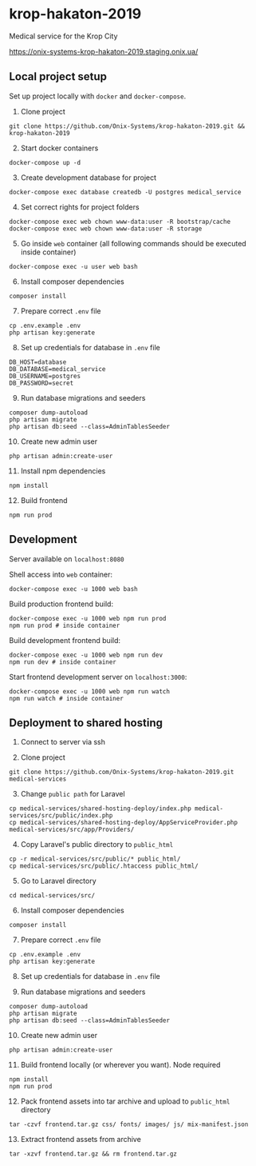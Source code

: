 # krop-hakaton-2019
Medical service for the Krop City

https://onix-systems-krop-hakaton-2019.staging.onix.ua/

## Local project setup

Set up project locally with `docker` and  `docker-compose`.

1. Clone project
```shell script
git clone https://github.com/Onix-Systems/krop-hakaton-2019.git && krop-hakaton-2019
```

2. Start docker containers
```shell script
docker-compose up -d
```

3. Create development database for project
```shell script
docker-compose exec database createdb -U postgres medical_service
```

4. Set correct rights for project folders
```shell script
docker-compose exec web chown www-data:user -R bootstrap/cache
docker-compose exec web chown www-data:user -R storage
```

5. Go inside `web` container (all following commands should be executed inside container)
```shell script
docker-compose exec -u user web bash
```

6. Install composer dependencies
```shell script
composer install
```

7. Prepare correct `.env` file
```shell script
cp .env.example .env
php artisan key:generate
```

8. Set up credentials for database in `.env` file
```shell script
DB_HOST=database
DB_DATABASE=medical_service
DB_USERNAME=postgres
DB_PASSWORD=secret
```

9. Run database migrations and seeders
```shell script
composer dump-autoload
php artisan migrate
php artisan db:seed --class=AdminTablesSeeder
```

10. Create new admin user
```shell script
php artisan admin:create-user
```

11. Install npm dependencies
```shell script
npm install
```

12. Build frontend
```shell script
npm run prod
```

## Development

Server available on `localhost:8080`

Shell access into ``web`` container:
```shell script
docker-compose exec -u 1000 web bash
```

Build production frontend build:
```shell script
docker-compose exec -u 1000 web npm run prod
npm run prod # inside container
```

Build development frontend build:
```shell script
docker-compose exec -u 1000 web npm run dev
npm run dev # inside container
```

Start frontend development server on `localhost:3000`:
```shell script
docker-compose exec -u 1000 web npm run watch
npm run watch # inside container
```

## Deployment to shared hosting
1. Connect to server via ssh

2. Clone project
```shell script
git clone https://github.com/Onix-Systems/krop-hakaton-2019.git medical-services
```

3. Change `public path` for Laravel
```shell script
cp medical-services/shared-hosting-deploy/index.php medical-services/src/public/index.php
cp medical-services/shared-hosting-deploy/AppServiceProvider.php medical-services/src/app/Providers/
```

4. Copy Laravel's public directory to `public_html`
```shell script
cp -r medical-services/src/public/* public_html/
cp medical-services/src/public/.htaccess public_html/
```

5. Go to Laravel directory
```shell script
cd medical-services/src/
```

6. Install composer dependencies
```shell script
composer install
```

7. Prepare correct `.env` file
```shell script
cp .env.example .env
php artisan key:generate
```

8. Set up credentials for database in `.env` file

9. Run database migrations and seeders
```shell script
composer dump-autoload
php artisan migrate
php artisan db:seed --class=AdminTablesSeeder
```

10. Create new admin user
```shell script
php artisan admin:create-user
```

11. Build frontend locally (or wherever you want). Node required
```shell script
npm install
npm run prod
```

12. Pack frontend assets into tar archive and upload to `public_html` directory
```shell script
tar -czvf frontend.tar.gz css/ fonts/ images/ js/ mix-manifest.json 
```

13. Extract frontend assets from archive
```shell script
tar -xzvf frontend.tar.gz && rm frontend.tar.gz
```